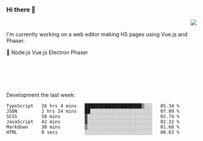 ### Hi there 👋

<img align="right" src="https://github-readme-stats.vercel.app/api?username=jasonpanggo"/>

<br>
<p align="left">
I'm currently working on a web editor making H5 pages using Vue.js and Phaser.
</p>
<p align="left">
📖 Node.js Vue.js Electron Phaser
</p>
<br>
<br>
<br>
<br>

Development the last week:
<!--START_SECTION:waka-->

```text
TypeScript   26 hrs 4 mins   █████████████████████▒░░░   85.34 %
JSON         2 hrs 24 mins   ██░░░░░░░░░░░░░░░░░░░░░░░   07.89 %
SCSS         50 mins         ▓░░░░░░░░░░░░░░░░░░░░░░░░   02.74 %
JavaScript   42 mins         ▓░░░░░░░░░░░░░░░░░░░░░░░░   02.32 %
Markdown     30 mins         ▒░░░░░░░░░░░░░░░░░░░░░░░░   01.68 %
HTML         0 secs          ░░░░░░░░░░░░░░░░░░░░░░░░░   00.03 %
```

<!--END_SECTION:waka-->

<!--
**JASONPANGGO/jasonpanggo** is a ✨ _special_ ✨ repository because its `README.md` (this file) appears on your GitHub profile.

Here are some ideas to get you started:

- 🔭 I’m currently working on ...
- 🌱 I’m currently learning ...
- 👯 I’m looking to collaborate on ...
- 🤔 I’m looking for help with ...
- 💬 Ask me about ...
- 📫 How to reach me: ...
- 😄 Pronouns: ...
- ⚡ Fun fact: ...
-->
